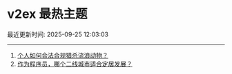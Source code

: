 # v2ex 最热主题

最近更新时间: 2025-09-25 12:03:03

--- 
1. [个人如何合法合规猎杀流浪动物？](https://www.v2ex.com/t/1161655) 
2. [作为程序员，哪个二线城市适合定居发展？](https://www.v2ex.com/t/1161661) 
